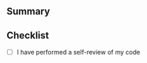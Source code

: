 ## Summary
<!-- Describe the changes in this PR -->

## Checklist
- [ ] I have performed a self-review of my code